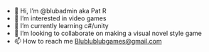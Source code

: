 - 👋 Hi, I’m @blubadmin aka Pat R
- 👀 I’m interested in video games
- 🌱 I’m currently learning c#/unity
- 💞️ I’m looking to collaborate on making a visual novel style game
- 📫 How to reach me Blublublubgames@gmail.com

<!---
blubadmin/blubadmin is a ✨ special ✨ repository because its `README.md` (this file) appears on your GitHub profile.
You can click the Preview link to take a look at your changes.
--->
